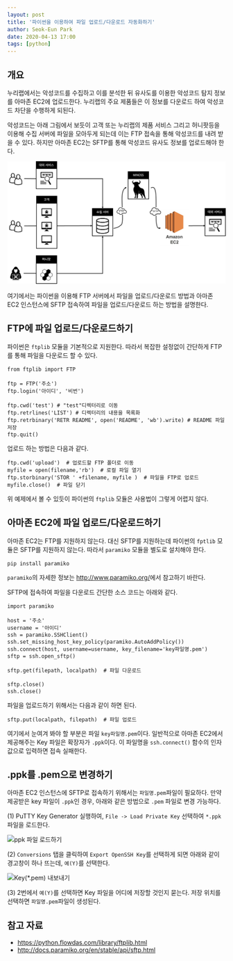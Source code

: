 ```yaml
---
layout: post
title: '파이썬을 이용하여 파일 업로드/다운로드 자동화하기'
author: Seok-Eun Park
date: 2020-04-13 17:00
tags: [python]
---
```

## 개요

누리랩에서는 악성코드를 수집하고 이를 분석한 뒤 유사도를 이용한 악성코드 탐지 정보를 아마존 EC2에 업로드한다. 누리랩의 주요 제품들은 이 정보를 다운로드 하여 악성코드 차단을 수행하게 되된다.

악성코드는 아래 그림에서 보듯이 고객 또는 누리랩의 제품 서비스 그리고 허니팟등을 이용해 수집 서버에 파일을 모아두게 되는데 이는 FTP 접속을 통해 악성코드를 내려 받을 수 있다. 하지만 아마존 EC2는 SFTP를 통해 악성코드 유사도 정보를 업로드해야 한다.

 ![누리랩 제품 서비스 구성도](/files/python_ftp_1.png)

여기에서는 파이썬을 이용해 FTP 서버에서 파일을 업로드/다운로드 방법과 아마존 EC2 인스턴스에 SFTP 접속하여 파일을 업로드/다운로드 하는 방법을 설명한다.

## FTP에 파일 업로드/다운로드하기

파이썬은 ```ftplib``` 모듈을 기본적으로 지원한다. 따라서 복잡한 설정없이 간단하게 FTP를 통해 파일을 다운로드 할 수 있다.

```
from ftplib import FTP

ftp = FTP('주소')
ftp.login('아이디', '비번')

ftp.cwd('test') # "test"디렉터리로 이동
ftp.retrlines('LIST') # 디렉터리의 내용을 목록화
ftp.retrbinary('RETR README', open('README', 'wb').write) # README 파일 저장
ftp.quit()
```

업로드 하는 방법은 다음과 같다.

```
ftp.cwd('upload')  # 업로드할 FTP 폴더로 이동
myfile = open(filename,'rb')  # 로컬 파일 열기
ftp.storbinary('STOR ' +filename, myfile )  # 파일을 FTP로 업로드
myfile.close()  # 파일 닫기
```

위 예제에서 볼 수 있듯이 파이썬의 ```ftplib``` 모듈은 사용법이 그렇게 어렵지 않다. 


## 아마존 EC2에 파일 업로드/다운로드하기

아마존 EC2는 FTP를 지원하지 않는다. 대신 SFTP를 지원하는데 파이썬의 ```fptlib``` 모듈은 SFTP를 지원하지 않는다. 따라서 ```paramiko``` 모듈을 별도로 설치해야 한다.

```
pip install paramiko
```

```paramiko```의 자세한 정보는 <http://www.paramiko.org/>에서 참고하기 바란다.

SFTP에 접속하여 파일을 다운로드 간단한 소스 코드는 아래와 같다.

```
import paramiko

host = '주소'
username = '아이디'
ssh = paramiko.SSHClient()
ssh.set_missing_host_key_policy(paramiko.AutoAddPolicy())
ssh.connect(host, username=username, key_filename='key파일명.pem')
sftp = ssh.open_sftp()

sftp.get(filepath, localpath)  # 파일 다운로드

sftp.close()
ssh.close()
```

파일을 업로드하기 위해서는 다음과 같이 하면 된다.

```
sftp.put(localpath, filepath)  # 파일 업로드
```

여기에서 눈여겨 봐야 할 부분은 파일 ```key파일명.pem```이다. 일반적으로 아마존 EC2에서 제공해주는 Key 파일은 확장자가 ```.ppk```이다. 이 파일명을 ```ssh.connect()``` 함수의 인자 값으로 입력하면 접속 실패한다.

 
## .ppk를 .pem으로 변경하기

아마존 EC2 인스턴스에 SFTP로 접속하기 위해서는 ```파일명.pem```파일이 필요하다. 만약 제공받은 key 파일이 ```.ppk```인 경우, 아래와 같은 방법으로 ```.pem``` 파일로 변경 가능하다.

(1) PuTTY Key Generator 실행하여, ```File -> Load Private Key``` 선택하여 ```*.ppk``` 파일을 로드한다.

 ![ppk 파일 로드하기](/files/python_ftp_2.png)

(2) ```Conversions``` 탭을 클릭하여 ```Export OpenSSH Key```를 선택하게 되면 아래와 같이 경고창이 하나 뜨는데, ```예(Y)```를 선택한다.

 ![Key(*.pem) 내보내기](/files/python_ftp_3.png)

(3) 2번에서 ```예(Y)```를 선택하면 Key 파일을 어디에 저장할 것인지 묻는다. 저장 위치를 선택하면 ```파일명.pem```파일이 생성된다.

 
## 참고 자료

- <https://python.flowdas.com/library/ftplib.html>
- <http://docs.paramiko.org/en/stable/api/sftp.html>
